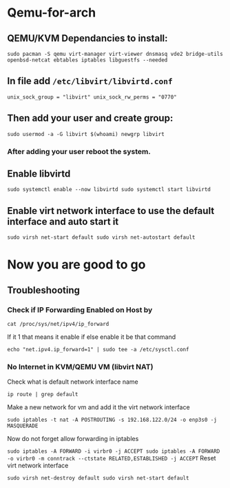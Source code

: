 # Qemu-for-arch

## QEMU/KVM Dependancies to install:

``sudo pacman -S qemu virt-manager virt-viewer dnsmasq vde2 bridge-utils openbsd-netcat ebtables iptables libguestfs --needed``

## In file add `/etc/libvirt/libvirtd.conf`

``
unix_sock_group = "libvirt"
unix_sock_rw_perms = "0770"
``
## Then add your user and create group:

``
sudo usermod -a -G libvirt $(whoami)
newgrp libvirt
``

### After adding your user reboot the system.

## Enable libvirtd 

``
sudo systemctl enable --now libvirtd
sudo systemctl start libvirtd
``
## Enable virt network interface to use the default interface and auto start it 

``
sudo virsh net-start default
sudo virsh net-autostart default
``

# Now you are good to go 

## Troubleshooting 

### Check if IP Forwarding Enabled on Host by 

``
cat /proc/sys/net/ipv4/ip_forward
``

If it 1 that means it enable if else enable it be that command 

``
echo "net.ipv4.ip_forward=1" | sudo tee -a /etc/sysctl.conf
``

###  No Internet in KVM/QEMU VM (libvirt NAT) 

Check what is default network interface name

``
ip route | grep default
``

Make a new network for vm and add it the virt network interface  

``
sudo iptables -t nat -A POSTROUTING -s 192.168.122.0/24 -o enp3s0 -j MASQUERADE
``

Now do not forget allow forwarding in iptables

``
sudo iptables -A FORWARD -i virbr0 -j ACCEPT
sudo iptables -A FORWARD -o virbr0 -m conntrack --ctstate RELATED,ESTABLISHED -j ACCEPT
``
Reset virt network interface 

``
sudo virsh net-destroy default
sudo virsh net-start default
``
